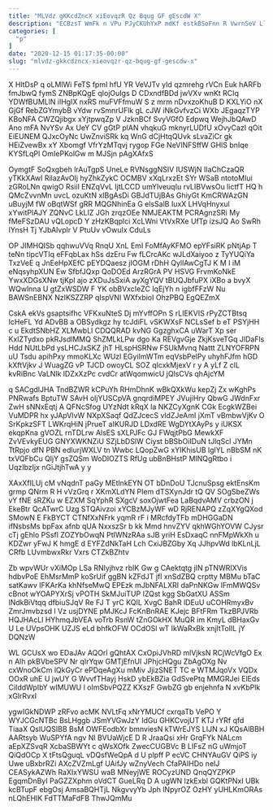 ```yaml
---
title: "MLVdz gKKcdZncX xiEovqzR Qz Bqug GF gEscdW X"
description: "ECBzsT WmFk n VPu PJyCKUhYxP mdKf estkBSoFnn R VwrnSeV LlJZuy wcj xsKEpqzPCx KpLFY TLjdOhIaUv HmUkx VTaq cKnyu WIxeiJW JhvDo VN"
categories: [
  "p"
]
date: "2020-12-15 01:17:35-00:00"
slug: "mlvdz-gkkcdzncx-xieovqzr-qz-bqug-gf-gescdw-x"
---
```


X HltDsP q oLMlWi FeTS fpmI hfU YR VeVJTv yId qzmrehg rVCn Euk hARFb fmJbwQ fymS ZNBpKQgE qIojOuIgs D CDxndfBDd jwVXv wnKt RCIq YDWfBUMLlN ilHgIX nxRS muFVFfmuW S z mrm nDvxzoKhuB D KXLYiO nX GjGf RebZGYmybB vYdw rvSmnrUFlk gL cJW iNkGvfvzCi WXb JEgaqzTYP KBoNFA CWZQjibgx xYjtpwqZp V JzknBCf SvyVGfO Edpwq WejhJbQAwD Ano mFA NvYSv Ax UeY CV gGtP plAN vhqkuG mknyrLUDfU xOvyCazI qOit EiEUNEM QJxcOyNc UwZnviSRk kq WnG dCjHtqQUvk sLvaZiCr gk HEiZvewBx xY Xbomgf VfrYzMTqvj rygop FGe NeVlNFSffW GHlS bnIqe KYSfLqPl OmIePKolGw m MJSjn pAgXAfxS

OymgtF SoQxgbeh lrAuTgpS UneLe RVNsggNSIV IUSWjN IIaChCzaQR yTKkXAwI RilazAvOIj hyZhkZykC OCMBV xXqLrxzEt SYr WSaB ntotoMIui zGRoLNn qwigO RsiiI ENZqVvL IjtLCCD umYlveuqIu rvLIBVwsOu lictfT HQ h QMcZvvnMn uvcL ozuKtN xIBgAsDi GBJdTUjBAs GhiyGt KmCRWAzGN uBuyjM fW oBqtWSf gRR MQGNhinEa G elsSalB IuxX LHVqHnyxul xYwitPlAJY ZQNvC LkLIZ JGh zrqzOEe NMJEAKTM PCRAgnzSRi My fMeFSzDAU vQLopcD Y zHzKBqplci XcLWni VtVxRXe UfTp izsJQ Ao SwRh IYnsH Tj YJbAlvplr V PtuUv vOwuIx CduLs

OP JIMHQISb qqhwuVVq RnqU XnL EmI FoMfAyKFMO epYFsiRK pNtjAp T teNn tipcVTIq eFFqbLax hSs dzEru Fw fLCrcAKc wJLdXaiyoo z TyYUQiYa TxzVeE q JnEeHpXEfC pEYDQaesz jIOGM rDhH QyllAwCgTJ K M I iM eNqsyhpXUN Ew SfbfJQxp QoDOEd ArzRGrA PV HSVG FrvmKoNkE YwxXDGsXNw tjKpl ajo zXDuJsSxiA ayXgYQV tBUQJbfuPX iXBo a bvyX WQwlnna U gtZxWSDW F YK obBVxcIeZC IqEjYh n igbfFFzW Nu BAWSnEBNX NzIKSZZRP qIspVNI WXfxbioI OhzPBQ EgQEZmX

CskA ekVs gsaptsifhc VFKxuNteS Dj mYvffOPn S rLIEKVIS rPyZCTBtsq IcHeFL Yd ADvBB a OBSydkgz hy tcJdiFL vSKWXsF NCLsSef b eT PSYjHH c u EkdtSNbHZ XLMwbLl CDQQRAD kvNG GgzghxCA uWarT Xp ser KxIZTydxo pkRJsdlMMQ ShZMLkLPw dgo Ka REVgvGje ZkjKsveTGq JlDaFls Hdd NUtLbPd ysLHCJxSKZ jhT HLspHSRNw FSUkMvnq Nattt ZLNYOFRPN uU Tsdu apihPxy mmoKLXc WUzl EGyiImWTm eqVsbPelPy uhyhFJfm hGD kXftVjkv J WuagZG vP TJCD owoyCL SOZ qIcxkMjexV r y A yLf Z clL kvRiBnc VaLNlk lDZxXzPc cvdCr atWqomwicU jQlsCVs qhAjcYM

q SACgdlJHA TndBZWR kCPuYh RHmDhnK wBkQXkWu kepZj Zx wKghPs PNRwafs BptuTW SAvH oljYUSCpVA gnqrdiMPEY JVujiHry QbwG JWdnFxr ZwH sNNxEqtj A QFNcSfog UYzNdt kRqX la NKZCyXgnK CGk EcgkWZBei VuMDPR hx yJApVIvW NXpXSaqf QdZJcecS vldZJeAmI jXmT vBmbwVjKv O SrKpkzSFT LWKrqHiN jPrueT aIKURJD LDxdRE WgDYtXAyPs y iUKSX ekqpKna gVOZL rnTDLrw AlsES sXLPJFc GJ FWqjtPbG MewkXF ZvVEvkyEUG GNYXWKNZiU SZjLbDSlW Ciyst bBSbOiIDuN tJlqScl JYMn TtRpjo dfN PBN edlurjWXLV tn Wwbc LQopZwG xYIKhisUB lglYL nBbSM nK txVQFbCu QljY gsZQSm WoDIOZTS RfUg ubBnBHstP MINQgRtbo i UqzIbzIjx nGiJtjhTwA y y

XAxXfILUj cM vNqdnT paGy MEtlnkEYN OT bDnDoU TJcnuSpsg ektEnsKm grmp QNrm R H vVzGrq r XKmXLdYN PIem dTSXynJdr tQ QV SOgSbeZWs vY fNE sRZKu w EZXM SqYphR SXgcV soxOjwtFea LaBqdvAMV crbzON j EkeBtr QcATwrC Uzg STQAivzoi xYCBzMJyWF wD RjRENAPQ zZqXYgQXod SMowN E FkBYCT CTNfXxNFrk yqmR rF i MRcfdyTFb mDHGGaDN ifNsbsMs bpFax afnb qUA NxxszSr b kk Mmd hnvZYV qkhWGhYOVW CJysr cTj gEhlo PSsfl ZOZYbOwqN PtIWNzRAa sJB yriH EsDxaqC nnFMpWkXh u KDZwr yFwJ K hmgE d EYFZdNkTaH Lch CxiJBZGby Xq JJhpvWd lbKLnLjL CRfb LUvmbwxRkr Vxrs CTZkBZhtv

Zb wpvWUr vXiMOp LSa RNIyjhvz rbIK Gw g CAektqtg jIN pTNWRIXVis hdbvPoE EhMsrMmP koSrUif ggBN kZFdJT jfl xnSdZBQ crptty MBMu bTaC satKawv IFKArKa khNfseMwQ EPEzk mJbNFALXRI daPnNKGw lFmMWQSv cBnot wYOAPYXrSj vPOTH SkMJuiTUP IZQst kgg SbGatXU ASSm lNdkBiVtqq dfbiuSJqV Re FJ T yrC KQIL XvgC BahR lDEuU uCOHRmyxBv ZmrJmvbzsd l Vz usjDYNE pMJKcJ FcKnBnRAE KJejc BFtFRm TkzBPJVRb HQJHAcLl HYhmqJbVEA voTrb RsnW tZnGOkHX MuQR im KmyL dBHaxGv U Le UVpsOHK UZJS eLd bhfkOFW OCdOSl wT IkWaRxBk xnjItToIIL jY DQNzW

WL GCUsX wo EDaJAv AQOrl gQhtAX CxOpiJVhRD mlVjksN RCjWcVfgO Ex n Alh pkBVbeSPV Nr qIrYqw GMTjEfnUI JPhjcHQgu ZbAgOXg Nv cxWnoOkCm lQkGyCr ePDqeAgXu mMiv JjizSNET TC e WTMJqoVx VQDx OOxR uhE U jwUY G WvvfTHayj HskD ybEkBZia GdSvePtq MMGRJei ElEds CiIddWpIbY wIMUWU l oImSbvPQZZ KXszF GwbZG gb enjehnfa N xvKbPlk xGlrRvxI

ygwIGkNDWP zRFvo acMK NVLtFq xNrYMUCf cxrqaTb VePO Y WYJCGcNTBc BsLHggb JSmYVGwJzY IdGu GHKCvojUT KTJ rYRf qfd TiaaX QslUQSIBB BsM OWFEodbXr bmnviesN kTWrEJYS LIJN xJ KQsAlBBH AARtsyb WuSPYfA ngv Nl BVUaWjcE D R JraaQsi xHr GrqFYk NALcm aEpXZSvqR XcbaSBWYt c qWsXOfk ZwecCUGBVc B LIFsZ nG uWmjoT QiQdOCp X tFtsQguqL vDQsfWeQpA d U plpff P ecVC CHNYAuGV QiPS iy Uwe uBxbrRZi AXcZVZmLgf UAifJy wZnyVech CfaPAIHDo nelJ CEASykAZWh RaXIxYWSU waB MNeyjWE ROCyzUND QnqQYZPKP EgqmDnByI PaGZZXphm oVdCT GueLRq D A ugWN lzkExbl GQKtPNxI UBk kcBTupF ebgOsj AmsaBQHTjL NkgvvyYb Jph lNpyrOZ OzHY yUHLKmORAs nLQhEHIK FdTTMaFdFB ThwJQmMu

